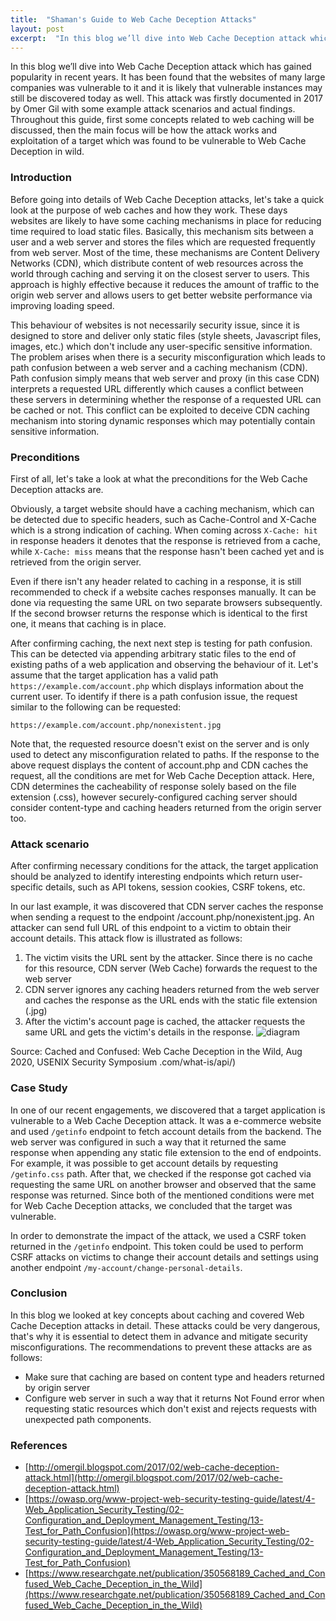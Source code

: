 ```yaml
---
title:  "Shaman's Guide to Web Cache Deception Attacks"
layout: post
excerpt:  "In this blog we’ll dive into Web Cache Deception attack which has gained popularity in recent years. It has been found that the websites of many large companies was vulnerable to it and it is likely that vulnerable instances may still be discovered today as well."
---
```


In this blog we’ll dive into Web Cache Deception attack which has gained popularity in recent years. It has been found that the websites of many large companies was vulnerable to it and it is likely that vulnerable instances may still be discovered today as well. This attack was firstly documented in 2017 by Omer Gil with some example attack scenarios and actual findings. Throughout this guide, first some concepts related to web caching will be discussed, then the main focus will be how the attack works and exploitation of a target which was found to be vulnerable to Web Cache Deception in wild.

### Introduction
Before going into details of Web Cache Deception attacks, let's take a quick look at the purpose of web caches and how they work. These days websites are likely to have some caching mechanisms in place for reducing time required to load static files. Basically, this mechanism sits between a user and a web server and stores the files which are requested frequently from web server. Most of the time, these mechanisms are Content Delivery Networks (CDN), which distribute content of web resources across the world through caching and serving it on the closest server to users. This approach is highly effective because it reduces the amount of traffic to the origin web server and allows users to get better website performance via improving loading speed.

This behaviour of websites is not necessarily security issue, since it is designed to store and deliver only static files (style sheets, Javascript files, images, etc.) which don't include any user-specific sensitive information. The problem arises when there is a security misconfiguration which leads to path confusion between a web server and a caching mechanism (CDN). Path confusion simply means that web server and proxy (in this case CDN) interprets a requested URL differently which causes a conflict between these servers in determining whether the response of a requested URL can be cached or not. This conflict can be exploited to deceive CDN caching mechanism into storing dynamic responses which may potentially contain sensitive information.

### Preconditions
First of all, let's take a look at what the preconditions for the Web Cache Deception attacks are.

Obviously, a target website should have a caching mechanism, which can be detected due to specific headers, such as  Cache-Control and X-Cache which is a strong indication of caching. When coming across `X-Cache: hit` in response headers it denotes that the response is retrieved from a cache, while `X-Cache: miss` means that the response hasn't been cached yet and is retrieved from the origin server.

Even if there isn't any header related to caching in a response, it is still recommended to check if a website caches responses manually. It can be done via requesting the same URL on two separate browsers subsequently. If the second browser returns the response which is identical to the first one, it means that caching is in place.

After confirming caching, the next next step is testing for path confusion. This can be detected via appending arbitrary static files to the end of existing paths of a web application and observing the behaviour of it. Let's assume that the target application has a valid path `https://example.com/account.php` which displays information about the current user. To identify if there is a path confusion issue, the request similar to the following can be requested:

`https://example.com/account.php/nonexistent.jpg`

Note that, the requested resource doesn't exist on the server and is only used to detect any misconfiguration related to paths. If the response to the above request displays the content of account.php and CDN caches the request, all the conditions are met for Web Cache Deception attack. Here, CDN determines the cacheability of response solely based on the file extension (.css), however securely-configured caching server should consider content-type and caching headers returned from the origin server too.

### Attack scenario
After confirming necessary conditions for the attack, the target application should be analyzed to identify interesting endpoints which return user-specific details, such as API tokens, session cookies, CSRF tokens, etc. 

In our last example, it was discovered that CDN server caches the response when sending a request to the endpoint /account.php/nonexistent.jpg. An attacker can send full URL of this endpoint to a victim to obtain their account details. This attack flow is illustrated as follows:
1. The victim visits the URL sent by the attacker. Since there is no cache for this resource, CDN server (Web Cache) forwards the request to the web server
2. CDN server ignores any caching headers returned from the web server and caches the response as the URL ends with the static file extension (.jpg)
3. After the victim's account page is cached, the attacker requests the same URL and gets the victim's details in the response.
![diagram](https://github.com/blog-shamanredteam/blog-shamanredteam.github.io/assets/147247315/d579b6fd-d66a-4234-a4bd-91477705e890)

Source: Cached and Confused: Web Cache Deception in the Wild, Aug 2020, USENIX Security Symposium
.com/what-is/api/)
### Case Study
In one of our recent engagements, we discovered that a target application is vulnerable to a Web Cache Deception attack. It was a e-commerce website and used `/getinfo` endpoint to fetch account details from the backend. The web server was configured in such a way that it returned the same response when appending any static file extension to the end of endpoints. For example, it was possible to get account details by requesting `/getinfo.css` path. After that, we checked if the response got cached via requesting the same URL on another browser and observed that the same response was returned. Since both of the mentioned conditions were met for Web Cache Deception attacks, we concluded that the target was vulnerable.

In order to demonstrate the impact of the attack, we used a CSRF token returned in the `/getinfo` endpoint. This token could be used to perform CSRF attacks on victims to change their account details and settings using another endpoint `/my-account/change-personal-details`.

### Conclusion
In this blog we looked at key concepts about caching and covered Web Cache Deception attacks in detail. These attacks could be very dangerous, that's why it is essential to detect them in advance and mitigate security misconfigurations. The recommendations to prevent these attacks are as follows:
 - Make sure that caching are based on content type and headers returned by origin server
 - Configure web server in such a way that it returns Not Found error when requesting static resources which don't exist and rejects requests with unexpected path components.

### References
 - [http://omergil.blogspot.com/2017/02/web-cache-deception-attack.html](http://omergil.blogspot.com/2017/02/web-cache-deception-attack.html)
 - [https://owasp.org/www-project-web-security-testing-guide/latest/4-Web_Application_Security_Testing/02-Configuration_and_Deployment_Management_Testing/13-Test_for_Path_Confusion](https://owasp.org/www-project-web-security-testing-guide/latest/4-Web_Application_Security_Testing/02-Configuration_and_Deployment_Management_Testing/13-Test_for_Path_Confusion)
 - [https://www.researchgate.net/publication/350568189_Cached_and_Confused_Web_Cache_Deception_in_the_Wild](https://www.researchgate.net/publication/350568189_Cached_and_Confused_Web_Cache_Deception_in_the_Wild)
